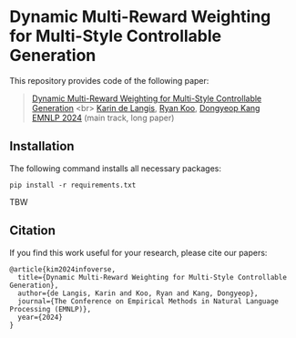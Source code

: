 # Dynamic Multi-Reward Weighting for Multi-Style Controllable Generation
This repository provides code of the following paper:

> [Dynamic Multi-Reward Weighting for Multi-Style Controllable Generation]([https://arxiv.org/abs/2305.19344](https://arxiv.org/abs/2402.14146)) <br>
> [Karin de Langis](https://karinjd.github.io/), [Ryan Koo](https://kooryan.netlify.app/), [Dongyeop Kang](https://dykang.github.io/) <br>
> [EMNLP 2024]([https://2023.aclweb.org/](https://2024.emnlp.org/)) (main track, long paper) <br>


## Installation
The following command installs all necessary packages:
```
pip install -r requirements.txt
```

TBW

## Citation
If you find this work useful for your research, please cite our papers:

```
@article{kim2024infoverse,
  title={Dynamic Multi-Reward Weighting for Multi-Style Controllable Generation},
  author={de Langis, Karin and Koo, Ryan and Kang, Dongyeop},
  journal={The Conference on Empirical Methods in Natural Language Processing (EMNLP)},
  year={2024}
}
```
